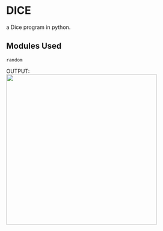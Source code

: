 # DICE
a Dice program in python.

## Modules Used

```
random

```

OUTPUT:\
<img src="images\won.jpg" width="400">
